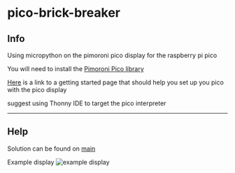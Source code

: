 # pico-brick-breaker

## Info

Using micropython on the pimoroni pico display for the raspberry pi pico

You will need to install the [Pimoroni Pico library](https://github.com/pimoroni/pimoroni-pico)

[Here](https://learn.pimoroni.com/article/getting-started-with-pico) is a link to a getting started page that should help you set up you pico with the pico display

suggest using Thonny IDE to target the pico interpreter

---
## Help

Solution can be found on [main](WillW7/pico-brick-breaker/tree/main)

Example display
![example display]()
